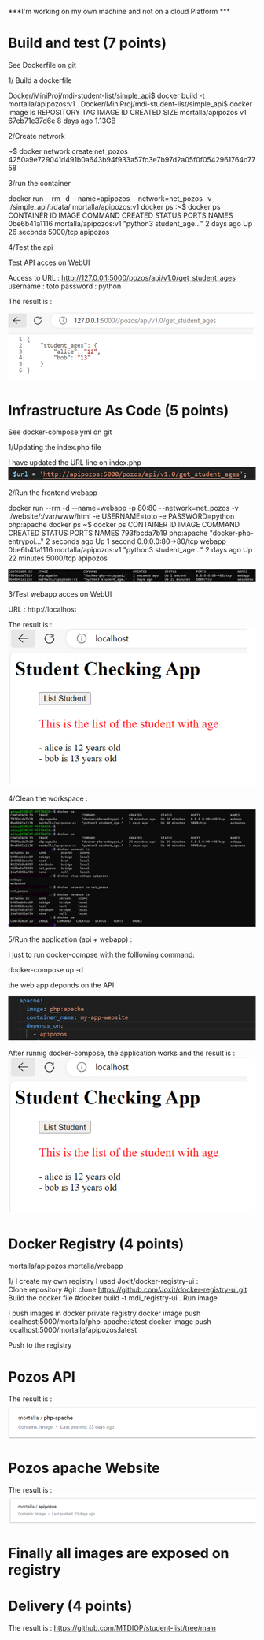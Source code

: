 ***I'm working on my own machine and not on a cloud Platform ***

# Build and test (7 points)

See Dockerfile on git

1/ Build a dockerfile

Docker/MiniProj/mdi-student-list/simple_api$ docker build -t mortalla/apipozos:v1 .
Docker/MiniProj/mdi-student-list/simple_api$ docker image ls
REPOSITORY                                TAG            IMAGE ID       CREATED         SIZE
mortalla/apipozos                         v1             67eb71e37d6e   8 days ago      1.13GB

2/Create network 

~$ docker network create net_pozos
4250a9e729041d491b0a643b94f933a57fc3e7b97d2a05f0f0542961764c7758

3/run the container

docker run --rm -d --name=apipozos --network=net_pozos -v ./simple_api/:/data/ mortalla/apipozos:v1
docker ps
:~$ docker ps
CONTAINER ID   IMAGE                  COMMAND                  CREATED      STATUS          PORTS      NAMES
0be6b41a1116   mortalla/apipozos:v1   "python3 student_age…"   2 days ago   Up 26 seconds   5000/tcp   apipozos

4/Test the api 

Test API acces on WebUI

Access to URL : http://127.0.0.1:5000/pozos/api/v1.0/get_student_ages
username : toto
password : python

The result is : 

![project](https://github.com/MTDIOP/student-list/blob/main/pozos-api.png)

# Infrastructure As Code (5 points)

See docker-compose.yml on git

1/Updating the index.php file

I have updated the URL line on index.php
![alt text](image.png)

2/Run the frontend webapp

docker run --rm -d --name=webapp -p 80:80 --network=net_pozos -v ./website/:/var/www/html -e USERNAME=toto -e PASSWORD=python php:apache
docker ps
~$ docker ps
CONTAINER ID   IMAGE                  COMMAND                  CREATED         STATUS          PORTS                NAMES
793fbcda7b19   php:apache             "docker-php-entrypoi…"   2 seconds ago   Up 1 second     0.0.0.0:80->80/tcp   webapp
0be6b41a1116   mortalla/apipozos:v1   "python3 student_age…"   2 days ago      Up 22 minutes   5000/tcp             apipozos

![alt text](image-1.png)

3/Test webapp acces on WebUI

URL : http://localhost

The result is : 
![project](https://github.com/MTDIOP/student-list/blob/main/pozos-web.png)

4/Clean the workspace :

![alt text](image-2.png)

5/Run the application (api + webapp) :

I just to run docker-compse with the folllowing command:

docker-compose up -d

the web app deponds on the API

![alt text](image-3.png)

After runnig docker-compose, the application works and the result is :
![project](https://github.com/MTDIOP/student-list/blob/main/pozos-web.png)

# Docker Registry (4 points)

mortalla/apipozos
mortalla/webapp

1/ I create my own registry
I used Joxit/docker-registry-ui :  
Clone repository
#git clone https://github.com/Joxit/docker-registry-ui.git
Build the docker file
#docker build -t mdi_registry-ui .
Run image

I push images in docker private registry 
docker image push localhost:5000/mortalla/php-apache:latest
docker image push localhost:5000/mortalla/apipozos:latest

Push to the registry
   # Pozos API

The result is : 
![alt text](image-5.png)
   
   # Pozos apache Website

The result is : 
![alt text](image-4.png)

   # Finally all images are exposed on registry

# Delivery (4 points)

The result is : 
https://github.com/MTDIOP/student-list/tree/main
